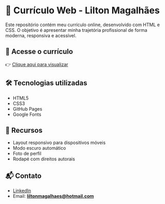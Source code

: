 # 💼 Currículo Web - Lilton Magalhães

Este repositório contém meu currículo online, desenvolvido com HTML e CSS. O objetivo é apresentar minha trajetória profissional de forma moderna, responsiva e acessível.

## 🔗 Acesse o currículo

👉 [Clique aqui para visualizar](https://liltonmagalhaes.github.io/curriculo-lilton/)

## 🛠️ Tecnologias utilizadas

- HTML5
- CSS3
- GitHub Pages
- Google Fonts

## 📱 Recursos

- Layout responsivo para dispositivos móveis
- Modo escuro automático
- Foto de perfil
- Rodapé com direitos autorais

## 📬 Contato

- [LinkedIn](https://www.linkedin.com/in/liltonmagalhães)
- Email: **liltonmagalhaes@hotmail.com**
